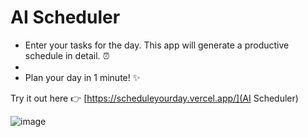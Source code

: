 <h1>AI Scheduler</h1>

- Enter your tasks for the day. This app will generate a productive schedule in detail. ⏰
- 
- Plan your day in 1 minute! ✨

Try it out here 👉 [https://scheduleyourday.vercel.app/](AI Scheduler)

![image](https://github.com/erik-ksth/ai-scheduler/assets/74672970/99db15cb-ee68-46a6-86af-b0a26fbf4626)


